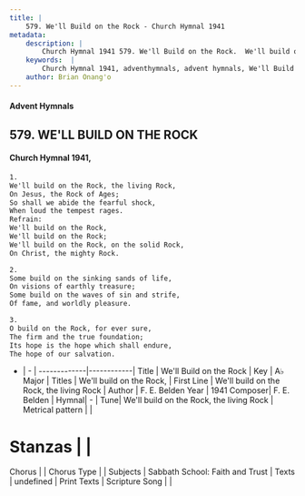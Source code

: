 ```yaml
---
title: |
    579. We'll Build on the Rock - Church Hymnal 1941
metadata:
    description: |
        Church Hymnal 1941 579. We'll Build on the Rock.  We'll build on the Rock, the living Rock, On Jesus, the Rock of Ages; So shall we abide the fearful shock, When loud the tempest rages. 
    keywords:  |
        Church Hymnal 1941, adventhymnals, advent hymnals, We'll Build on the Rock, We'll build on the Rock, the living Rock. We'll build on the Rock,
    author: Brian Onang'o
---
```


#### Advent Hymnals
## 579. WE'LL BUILD ON THE ROCK
####  Church Hymnal 1941,

```txt
1.
We'll build on the Rock, the living Rock,
On Jesus, the Rock of Ages;
So shall we abide the fearful shock,
When loud the tempest rages.
Refrain:
We'll build on the Rock,
We'll build on the Rock;
We'll build on the Rock, on the solid Rock,
On Christ, the mighty Rock.

2.
Some build on the sinking sands of life,
On visions of earthly treasure;
Some build on the waves of sin and strife,
Of fame, and worldly pleasure.

3.
O build on the Rock, for ever sure,
The firm and the true foundation;
Its hope is the hope which shall endure,
The hope of our salvation.

```

- |   -  |
-------------|------------|
Title | We'll Build on the Rock |
Key | A♭ Major |
Titles | We'll build on the Rock, |
First Line | We'll build on the Rock, the living Rock |
Author | F. E. Belden
Year | 1941
Composer| F. E. Belden |
Hymnal|  - |
Tune| We'll build on the Rock, the living Rock |
Metrical pattern | |
# Stanzas |  |
Chorus |  |
Chorus Type |  |
Subjects | Sabbath School: Faith and Trust |
Texts | undefined |
Print Texts | 
Scripture Song |  |
    
